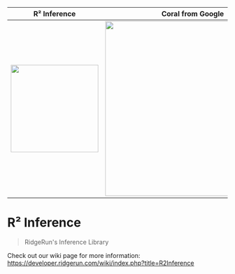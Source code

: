 R² Inference               |  Coral from Google
:-------------------------:|:-------------------------:
<img src="https://developer.ridgerun.com/wiki/images/thumb/4/43/R2Inference_Logo.svg/200px-R2Inference_Logo.svg.png" height="200" width="200">  |  <img src="https://developer.ridgerun.com/wiki/images/6/62/Works_with_coral_svg.svg" height="400" width="400">


# R² Inference

> RidgeRun's Inference Library

Check out our wiki page for more information:
https://developer.ridgerun.com/wiki/index.php?title=R2Inference
